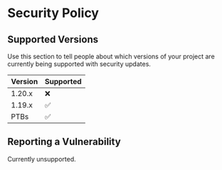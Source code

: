 # Security Policy

## Supported Versions

Use this section to tell people about which versions of your project are
currently being supported with security updates.

| Version | Supported          |
| ------- | ------------------ |
| 1.20.x  | :x:                |
| 1.19.x  | :white_check_mark: |
| PTBs    | :white_check_mark: |

## Reporting a Vulnerability

Currently unsupported.
